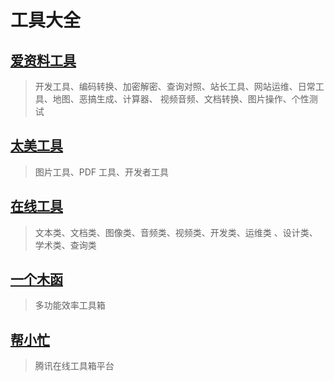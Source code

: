 # 工具大全

## [爱资料工具](https://www.toolnb.com/)

> 开发工具、编码转换、加密解密、查询对照、站长工具、网站运维、日常工具、地图、恶搞生成、计算器、 视频音频、文档转换、图片操作、个性测试

## [太美工具](https://tiomg.org/)

> 图片工具、PDF 工具、开发者工具

## [在线工具](https://tool.lu/)

> 文本类、文档类、图像类、音频类、视频类、开发类、运维类 、设计类、学术类、查询类

## [一个木函](https://ol.woobx.cn/)

> 多功能效率工具箱

## [帮小忙](https://tool.browser.qq.com/)

> 腾讯在线工具箱平台
